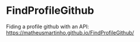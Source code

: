 # FindProfileGithub
Fiding a profile github with an API: https://matheusmartinho.github.io/FindProfileGithub/
